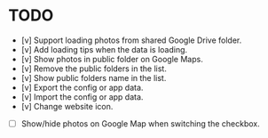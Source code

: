 # TODO

- [v] Support loading photos from shared Google Drive folder.
- [v] Add loading tips when the data is loading.
- [v] Show photos in public folder on Google Maps.
- [v] Remove the public folders in the list.
- [v] Show public folders name in the list.
- [v] Export the config or app data.
- [v] Import the config or app data.
- [v] Change website icon.
- [ ] Show/hide photos on Google Map when switching the checkbox.
